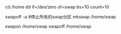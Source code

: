 cd /home
dd if=/dev/zero of=swap bs=1G count=10

swapoff -a #停止所有的swap分区
mkswap /home/swap

swapon /home/swap
swapoff /home/swap
